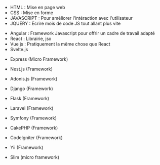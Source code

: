 <!-- Pour la création des sites web statiques -->
- HTML : Mise en page web
- CSS : Mise en forme
- JAVASCRIPT : Pour améliorer l'intéraction avec l'utilisateur
- JQUERY : Ecrire mois de code JS tout allant plus vite 

<!-- Développement Front-End -->
- Angular : Framework Javascript pour offrir un cadre de travail adapté
- React : Librairie, jsx
- Vue js : Pratiquement la même chose que React
- Svelte.js

<!-- Développement Back-End -->
- Express (Micro Framework)
- Nest.js (Framework)
- Adonis.js (Framework)

- Django (Framework)
- Flask  (Framework)

- Laravel (Framework)
- Symfony (Framework)
- CakePHP (Framework)
- CodeIgniter (Framework)
- Yii (Framework)
- Slim (micro framework)










